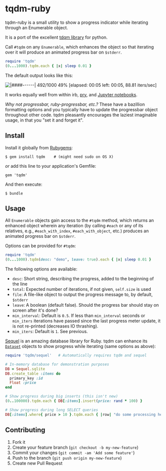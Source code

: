 # tqdm-ruby

tqdm-ruby is a small utility to show a progress indicator while iterating through an Enumerable object.

It is a port of the excellent [tdqm library][tqdm] for python.

Call `#tqdm` on any `Enumerable`, which enhances the object so that iterating over it will produce an animated progress bar on `$stderr`.

```ruby
require 'tqdm'
(0...1000).tqdm.each { |x| sleep 0.01 }
```

The default output looks like this:

![|####------| 492/1000  49% [elapsed: 00:05 left: 00:05, 88.81 iters/sec]](http://i.imgur.com/6y0t7XS.gif)

It works equally well from within irb, [pry](http://pryrepl.org/), and [Jupyter notebooks](https://jupyter.org/).

*Why not progressbar, ruby-progressbar, etc.?* These have a bazillion formatting options and you typically have to update the progressbar object throughout other code. tqdm pleasantly encourages the laziest imaginable usage, in that you "set it and forget it".

[tqdm]: https://github.com/tqdm/tqdm

## Install

Install it globally from [Rubygems](https://rubygems.org/gems/tqdm):

    $ gem install tqdm    # (might need sudo on OS X)

*or* add this line to your application's Gemfile:

    gem 'tqdm'

And then execute:

    $ bundle

## Usage

All `Enumerable` objects gain access to the `#tqdm` method, which returns an enhanced object wherein any iteration (by calling `#each` or any of its relatives, e.g., `#each_with_index`, `#each_with_object`, etc.) produces an animated progress bar on `$stderr`.

Options can be provided for `#tqdm`:

```ruby
require 'tqdm'
(0...1000).tqdm(desc: "demo", leave: true).each { |x| sleep 0.01 }
```

The following options are available:

- `desc`: Short string, describing the progress, added to the beginning of the line
- `total`: Expected number of iterations, if not given, `self.size` is used
- `file`: A file-like object to output the progress message to, by default, `$stderr`
- `leave`: A boolean (default false). Should the progress bar should stay on screen after it's done?
- `min_interval`: Default is `0.5`. If less than `min_interval` seconds or `min_iters` iterations have passed since the last progress meter update, it is not re-printed (decreases IO thrashing).
- `min_iters`: Default is `1`. See previous.

[Sequel](http://sequel.jeremyevans.net/) is an amazing database library for Ruby. tqdm can enhance its [`Dataset`](http://sequel.jeremyevans.net/rdoc/classes/Sequel/Dataset.html) objects to show progress while iterating (same options as above):

```ruby
require 'tqdm/sequel'   # Automatically requires tqdm and sequel

# In-memory database for demonstration purposes
DB = Sequel.sqlite
DB.create_table :items do
  primary_key :id
  Float :price
end

# Show progress during big inserts (this isn't new)
(0..100000).tqdm.each { DB[:items].insert(price: rand * 100) }

# Show progress during long SELECT queries
DB[:items].where{ price > 10 }.tqdm.each { |row| "do some processing here" }
```

## Contributing

1. Fork it
2. Create your feature branch (`git checkout -b my-new-feature`)
3. Commit your changes (`git commit -am 'Add some feature'`)
4. Push to the branch (`git push origin my-new-feature`)
5. Create new Pull Request
